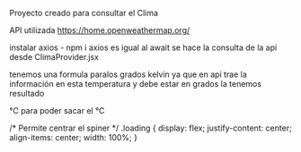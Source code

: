 Proyecto creado para consultar el Clima

API utilizada 
    https://home.openweathermap.org/

instalar axios - npm i axios es igual al await
se hace la consulta de la api desde ClimaProvider.jsx

tenemos una formula paralos grados kelvin ya que en api trae la información en esta temperatura y debe estar en grados la tenemos resultado

&#x2103; para poder sacar el ℃

/* Permite centrar el spiner */
.loading {
  display: flex;
  justify-content: center;
  align-items: center;
  width: 100%;
}